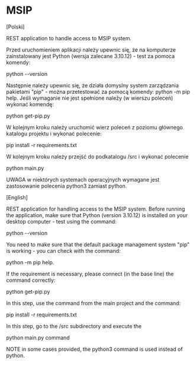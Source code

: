 # MSIP
[Polski]

REST application to handle access to MSIP system.

Przed uruchomieniem aplikacji należy upewnic się, że na komputerze zainstalowany jest Python (wersja zalecane 3.10.12) - test za pomoca komendy:

python --version

Następnie należy upewnic się, że działa domyslny system zarządzania pakietami "pip" - można przetestować za pomocą komendy: python -m pip help. Jeśli wymaganie nie jest spełnione należy (w wierszu poleceń) wykonać komendę: 

python get-pip.py

W kolejnym kroku należy uruchomić wierz poleceń z poziomu głównego katalogu projektu i wykonać polecenie: 

pip install -r requirements.txt 

W kolejnym kroku należy przejść do podkatalogu /src i wykonać polecenie 

python main.py

UWAGA w niektórych systemach operacyjnych wymagane jest zastosowanie polecenia python3 zamiast python.

 

[English]

REST application for handling access to the MSIP system.
Before running the application, make sure that Python (version 3.10.12) is installed on your desktop computer - test using the command:

python --version 

You need to make sure that the default package management system "pip" is working - you can check with the command: 

python -m pip help. 

If the requirement is necessary, please connect (in the base line) the command correctly: 

python get-pip.py

In this step, use the command from the main project and the command: 

pip install -r requirements.txt

In this step, go to the /src subdirectory and execute the 

python main.py command

NOTE in some cases provided, the python3 command is used instead of python.